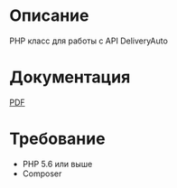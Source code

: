 # Описание

PHP класс для работы с API DeliveryAuto

# Документация

[PDF](http://www.delivery-auto.com.ua/userfs/LocalizableFiles/ru-RU/delivery-api/6ce6e819-7ed6-42d8-8392-e5ee22d10091_API%20%D0%BF%D0%BE%20%D1%80%D0%B0%D0%B1%D0%BE%D1%82%D0%B5%20%D0%B8%D0%BD%D1%82%D0%B5%D1%80%D0%BD%D0%B5%D1%82%20%D0%BC%D0%B0%D0%B3%D0%B0%D0%B7%D0%B8%D0%BD%D0%BE%D0%B2%20%D1%81%20Delivery%20v3%202%20(%D0%9E%D1%84%D0%BE%D1%80%D0%BC%D0%BB%D0%B5%D0%BD%D0%B8%D0%B5).pdf)

# Требование

* PHP 5.6 или выше
* Composer